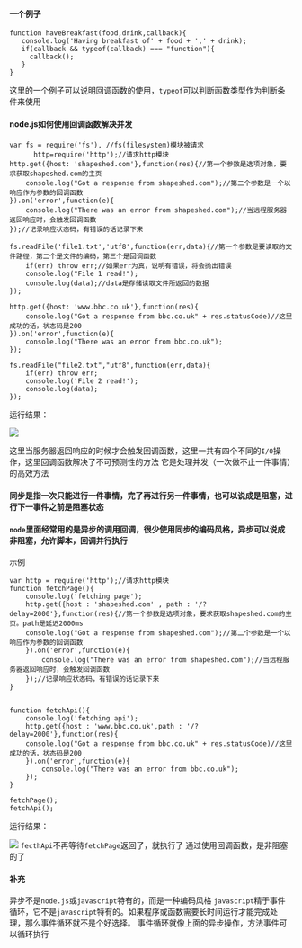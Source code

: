 #### 一个例子
```
function haveBreakfast(food,drink,callback){
   console.log('Having breakfast of' + food + ',' + drink);
   if(callback && typeof(callback) === "function"){
     callback();
   }
}
```
这里的一个例子可以说明回调函数的使用，`typeof`可以判断函数类型作为判断条件来使用
#### node.js如何使用回调函数解决并发
```
var fs = require('fs'), //fs(filesystem)模块被请求
      http=require('http');//请求http模块
http.get({host: 'shapeshed.com'},function(res){//第一个参数是选项对象，要求获取shapeshed.com的主页
	console.log("Got a response from shapeshed.com");//第二个参数是一个以响应作为参数的回调函数
}).on('error',function(e){
	console.log("There was an error from shapeshed.com");//当远程服务器返回响应时，会触发回调函数
});//记录响应状态码，有错误的话记录下来

fs.readFile('file1.txt','utf8',function(err,data){//第一个参数是要读取的文件路径，第二个是文件的编码，第三个是回调函数
	if(err) throw err;//如果err为真，说明有错误，将会抛出错误
	console.log("File 1 read!");
	console.log(data);//data是存储读取文件所返回的数据
});

http.get({host: 'www.bbc.co.uk'},function(res){
	console.log("Got a response from bbc.co.uk" + res.statusCode)//这里成功的话，状态码是200
}).on('error',function(e){
	console.log("There was an error from bbc.co.uk");
});

fs.readFile("file2.txt","utf8",function(err,data){
	if(err) throw err;
	console.log('File 2 read!');
	console.log(data);
});
```
运行结果：

![](http://p2.qhimg.com/t019e2deecab09efd73.png)

这里当服务器返回响应的时候才会触发回调函数，这里一共有四个不同的`I/O`操作，这里回调函数解决了不可预测性的方法
它是处理并发（一次做不止一件事情）的高效方法

#### 同步是指一次只能进行一件事情，完了再进行另一件事情，也可以说成是阻塞，进行下一事件之前是阻塞状态
#### `node`里面经常用的是异步的调用回调，很少使用同步的编码风格，异步可以说成非阻塞，允许脚本，回调并行执行
示例
```
var http = require('http');//请求http模块
function fetchPage(){
	console.log('fetching page');
	http.get({host : 'shapeshed.com' , path : '/?delay=2000'},function(res){//第一个参数是选项对象，要求获取shapeshed.com的主页。path是延迟2000ms
	console.log("Got a response from shapeshed.com");//第二个参数是一个以响应作为参数的回调函数
	}).on('error',function(e){
		console.log("There was an error from shapeshed.com");//当远程服务器返回响应时，会触发回调函数
	});//记录响应状态码，有错误的话记录下来
}


function fetchApi(){
	console.log('fetching api');
	http.get({host : 'www.bbc.co.uk',path : '/?delay=2000'},function(res){
	console.log("Got a response from bbc.co.uk" + res.statusCode)//这里成功的话，状态码是200
	}).on('error',function(e){
		console.log("There was an error from bbc.co.uk");
	});
}

fetchPage();
fetchApi();
```
运行结果：

![](http://p8.qhimg.com/t01297e61cbc95cc9f6.png)
`fecthApi`不再等待`fetchPage`返回了，就执行了
通过使用回调函数，是非阻塞的了
#### 补充
异步不是`node.js`或`javascript`特有的，而是一种编码风格
`javascript`精于事件循环，它不是`javascript`特有的。如果程序或函数需要长时间运行才能完成处理，那么事件循环就不是个好选择。
事件循环就像上面的异步操作，方法事件可以循环执行